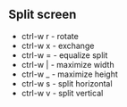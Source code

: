 
## Split screen

  * ctrl-w r - rotate
  * ctrl-w x - exchange
  * ctrl-w = - equalize split
  * ctrl-w | - maximize width
  * ctrl-w _ - maximize height
  * ctrl-w s - split horizontal
  * ctrl-w v - split vertical


